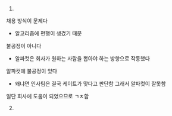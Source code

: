 1.
채용 방식이 문제다
- 알고리즘에 편행이 생겼기 때문


불공정이 아니다
- 알파컷은 회사가 원하는 사람을 뽑아야 하는 방향으로 작동했다

알파컷에 불공정이 있다
- 왜냐면 인사팀은 결국 케이트가 맞다고 판단함 그래서 알파컷이 잘못함

일단 회사에 도움이 되었으므로 ㄱㅊ함

2.
